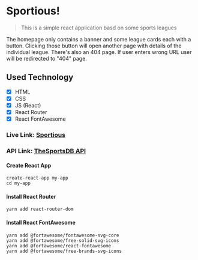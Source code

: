 # Sportious!
> This is a simple react application basd on some sports leagues

The homepage only contains a banner and some league cards each with a button. Clicking those button will open another page with details of the individual league. There's also an 404 page. If user enters wrong URL user will be redirected to "404" page.

## Used Technology
- [x] HTML
- [x] CSS
- [x] JS (React)
- [x] React Router
- [x] React FontAwesome

### Live Link: [Sportious](https://sportious.netlify.app/)
### API Link: [TheSportsDB API](https://www.thesportsdb.com/api.php/)

#### Create React App
```
create-react-app my-app
cd my-app
```

#### Install React Router
```
yarn add react-router-dom
```

#### Install React FontAwesome
```
yarn add @fortawesome/fontawesome-svg-core
yarn add @fortawesome/free-solid-svg-icons
yarn add @fortawesome/react-fontawesome
yarn add @fortawesome/free-brands-svg-icons
```